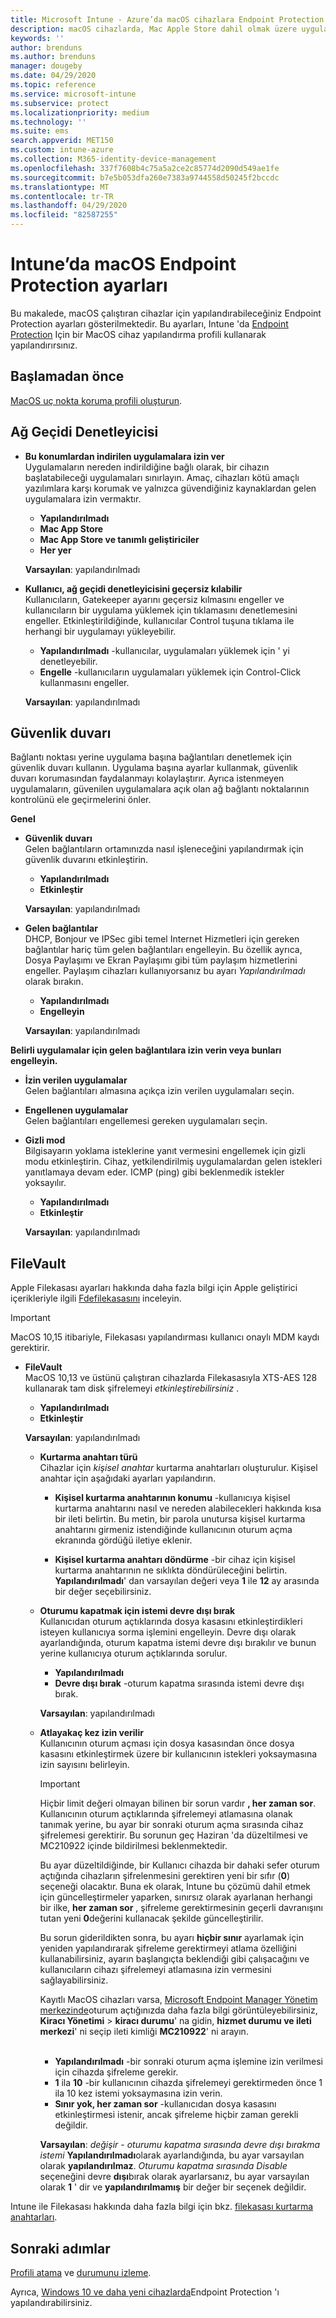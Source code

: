 ```yaml
---
title: Microsoft Intune - Azure’da macOS cihazlara Endpoint Protection ekleme | Microsoft Docs
description: macOS cihazlarda, Mac Apple Store dahil olmak üzere uygulamaların nereye yükleneceğini belirlemek için ağ geçidi denetleyicisini kullanın. Microsoft Intune kullanarak belirli uygulamalara izin vermek, belirli uygulamaları engellemek, gizli mod kullanmak ve hatta bazı gelen bağlantı türlerini engellemek için bir güvenlik duvarı etkinleştirin veya yapılandırın.
keywords: ''
author: brenduns
ms.author: brenduns
manager: dougeby
ms.date: 04/29/2020
ms.topic: reference
ms.service: microsoft-intune
ms.subservice: protect
ms.localizationpriority: medium
ms.technology: ''
ms.suite: ems
search.appverid: MET150
ms.custom: intune-azure
ms.collection: M365-identity-device-management
ms.openlocfilehash: 337f7608b4c75a5a2ce2c85774d2090d549ae1fe
ms.sourcegitcommit: b7e5b053dfa260e7383a9744558d50245f2bccdc
ms.translationtype: MT
ms.contentlocale: tr-TR
ms.lasthandoff: 04/29/2020
ms.locfileid: "82587255"
---
```

# <a name="macos-endpoint-protection-settings-in-intune"></a>Intune’da macOS Endpoint Protection ayarları  

Bu makalede, macOS çalıştıran cihazlar için yapılandırabileceğiniz Endpoint Protection ayarları gösterilmektedir. Bu ayarları, Intune 'da [Endpoint Protection](endpoint-protection-configure.md) Için bir MacOS cihaz yapılandırma profili kullanarak yapılandırırsınız.  

## <a name="before-you-begin"></a>Başlamadan önce

[MacOS uç nokta koruma profili oluşturun](endpoint-protection-configure.md).

## <a name="gatekeeper"></a>Ağ Geçidi Denetleyicisi  

- **Bu konumlardan indirilen uygulamalara izin ver**  
  Uygulamaların nereden indirildiğine bağlı olarak, bir cihazın başlatabileceği uygulamaları sınırlayın. Amaç, cihazları kötü amaçlı yazılımlara karşı korumak ve yalnızca güvendiğiniz kaynaklardan gelen uygulamalara izin vermaktır.  

  - **Yapılandırılmadı**  
  - **Mac App Store**  
  - **Mac App Store ve tanımlı geliştiriciler**  
  - **Her yer**  

  **Varsayılan**: yapılandırılmadı  

- **Kullanıcı, ağ geçidi denetleyicisini geçersiz kılabilir**  
  Kullanıcıların, Gatekeeper ayarını geçersiz kılmasını engeller ve kullanıcıların bir uygulama yüklemek için tıklamasını denetlemesini engeller. Etkinleştirildiğinde, kullanıcılar Control tuşuna tıklama ile herhangi bir uygulamayı yükleyebilir.  
 
  - **Yapılandırılmadı** -kullanıcılar, uygulamaları yüklemek için ' yi denetleyebilir.  
  - **Engelle** -kullanıcıların uygulamaları yüklemek için Control-Click kullanmasını engeller.  

  **Varsayılan**: yapılandırılmadı  

## <a name="firewall"></a>Güvenlik duvarı  

Bağlantı noktası yerine uygulama başına bağlantıları denetlemek için güvenlik duvarı kullanın. Uygulama başına ayarlar kullanmak, güvenlik duvarı korumasından faydalanmayı kolaylaştırır. Ayrıca istenmeyen uygulamaların, güvenilen uygulamalara açık olan ağ bağlantı noktalarının kontrolünü ele geçirmelerini önler.  

**Genel**
- **Güvenlik duvarı**  
  Gelen bağlantıların ortamınızda nasıl işleneceğini yapılandırmak için güvenlik duvarını etkinleştirin.  
  - **Yapılandırılmadı**  
  - **Etkinleştir**  

  **Varsayılan**: yapılandırılmadı  

- **Gelen bağlantılar**  
  DHCP, Bonjour ve IPSec gibi temel Internet Hizmetleri için gereken bağlantılar hariç tüm gelen bağlantıları engelleyin. Bu özellik ayrıca, Dosya Paylaşımı ve Ekran Paylaşımı gibi tüm paylaşım hizmetlerini engeller. Paylaşım cihazları kullanıyorsanız bu ayarı *Yapılandırılmadı* olarak bırakın.  
  - **Yapılandırılmadı**  
  - **Engelleyin**  

  **Varsayılan**: yapılandırılmadı  

**Belirli uygulamalar için gelen bağlantılara izin verin veya bunları engelleyin.**  

  - **İzin verilen uygulamalar**  
    Gelen bağlantıları almasına açıkça izin verilen uygulamaları seçin.  

  - **Engellenen uygulamalar**  
    Gelen bağlantıları engellemesi gereken uygulamaları seçin.  

  - **Gizli mod**  
    Bilgisayarın yoklama isteklerine yanıt vermesini engellemek için gizli modu etkinleştirin. Cihaz, yetkilendirilmiş uygulamalardan gelen istekleri yanıtlamaya devam eder. ICMP (ping) gibi beklenmedik istekler yoksayılır.  
    - **Yapılandırılmadı**  
    - **Etkinleştir**  

    **Varsayılan**: yapılandırılmadı  

## <a name="filevault"></a>FileVault  
Apple Filekasası ayarları hakkında daha fazla bilgi için Apple geliştirici içerikleriyle ilgili [Fdefilekasasını](https://developer.apple.com/documentation/devicemanagement/fdefilevault) inceleyin. 

> [!IMPORTANT]  
> MacOS 10,15 itibariyle, Filekasası yapılandırması kullanıcı onaylı MDM kaydı gerektirir. 

- **FileVault**  
  MacOS 10,13 ve üstünü çalıştıran cihazlarda Filekasasıyla XTS-AES 128 kullanarak tam disk şifrelemeyi *etkinleştirebilirsiniz* .  
  - **Yapılandırılmadı**  
  - **Etkinleştir**  

  **Varsayılan**: yapılandırılmadı  

  - **Kurtarma anahtarı türü**  
    Cihazlar için *kişisel anahtar* kurtarma anahtarları oluşturulur. Kişisel anahtar için aşağıdaki ayarları yapılandırın.  

    - **Kişisel kurtarma anahtarının konumu** -kullanıcıya kişisel kurtarma anahtarını nasıl ve nereden alabilecekleri hakkında kısa bir ileti belirtin. Bu metin, bir parola unutursa kişisel kurtarma anahtarını girmeniz istendiğinde kullanıcının oturum açma ekranında gördüğü iletiye eklenir.  

    - **Kişisel kurtarma anahtarı döndürme** -bir cihaz için kişisel kurtarma anahtarının ne sıklıkta döndürüleceğini belirtin. **Yapılandırılmadı**' dan varsayılan değeri veya **1** ile **12** ay arasında bir değer seçebilirsiniz.  

  - **Oturumu kapatmak için istemi devre dışı bırak**  
    Kullanıcıdan oturum açtıklarında dosya kasasını etkinleştirdikleri isteyen kullanıcıya sorma işlemini engelleyin.  Devre dışı olarak ayarlandığında, oturum kapatma istemi devre dışı bırakılır ve bunun yerine kullanıcıya oturum açtıklarında sorulur.  
    - **Yapılandırılmadı**  
    - **Devre dışı bırak** -oturum kapatma sırasında istemi devre dışı bırak.

    **Varsayılan**: yapılandırılmadı  

  - **Atlayakaç kez izin verilir**  
  Kullanıcının oturum açması için dosya kasasından önce dosya kasasını etkinleştirmek üzere bir kullanıcının istekleri yoksaymasına izin sayısını belirleyin. 

    > [!IMPORTANT]
    >
    > Hiçbir limit değeri olmayan bilinen bir sorun vardır **, her zaman sor**. Kullanıcının oturum açtıklarında şifrelemeyi atlamasına olanak tanımak yerine, bu ayar bir sonraki oturum açma sırasında cihaz şifrelemesi gerektirir. Bu sorunun geç Haziran 'da düzeltilmesi ve MC210922 içinde bildirilmesi beklenmektedir.
    >
    > Bu ayar düzeltildiğinde, bir Kullanıcı cihazda bir dahaki sefer oturum açtığında cihazların şifrelenmesini gerektiren yeni bir sıfır (**0**) seçeneği olacaktır. Buna ek olarak, Intune bu çözümü dahil etmek için güncelleştirmeler yaparken, sınırsız olarak ayarlanan herhangi bir ilke, **her zaman sor** , şifreleme gerektirmesinin geçerli davranışını tutan yeni **0**değerini kullanacak şekilde güncelleştirilir.
    >
    > Bu sorun giderildikten sonra, bu ayarı **hiçbir sınır** ayarlamak için yeniden yapılandırarak şifreleme gerektirmeyi atlama özelliğini kullanabilirsiniz, ayarın başlangıçta beklendiği gibi çalışacağını ve kullanıcıların cihazı şifrelemeyi atlamasına izin vermesini sağlayabilirsiniz.
    >
    > Kayıtlı MacOS cihazları varsa, [Microsoft Endpoint Manager Yönetim merkezinde](https://go.microsoft.com/fwlink/?linkid=2109431)oturum açtığınızda daha fazla bilgi görüntüleyebilirsiniz, **Kiracı Yönetimi** > **kiracı durumu**' na gidin, **hizmet durumu ve ileti merkezi**' ni seçip ileti kimliği **MC210922**' ni arayın.

    <br> 

    - **Yapılandırılmadı** -bir sonraki oturum açma işlemine izin verilmesi için cihazda şifreleme gerekir.  
    - **1** ila **10** -bir kullanıcının cihazda şifrelemeyi gerektirmeden önce 1 ila 10 kez istemi yoksaymasına izin verin.  
    - **Sınır yok, her zaman sor** -kullanıcıdan dosya kasasını etkinleştirmesi istenir, ancak şifreleme hiçbir zaman gerekli değildir.  
 
    **Varsayılan**: *değişir* - *oturumu kapatma sırasında devre dışı bırakma istemi* **Yapılandırılmadı**olarak ayarlandığında, bu ayar varsayılan olarak **yapılandırılmaz**. *Oturumu kapatma sırasında Disable* seçeneğini devre **dışı**bırak olarak ayarlarsanız, bu ayar varsayılan olarak **1** ' dir ve **yapılandırılmamış** bir değer bir seçenek değildir.

Intune ile Filekasası hakkında daha fazla bilgi için bkz. [filekasası kurtarma anahtarları](encryption-monitor.md#filevault-recovery-keys).

## <a name="next-steps"></a>Sonraki adımlar

[Profili atama](../configuration/device-profile-assign.md) ve [durumunu izleme](../configuration/device-profile-monitor.md).

Ayrıca, [Windows 10 ve daha yeni cihazlarda](endpoint-protection-windows-10.md)Endpoint Protection 'ı yapılandırabilirsiniz.
